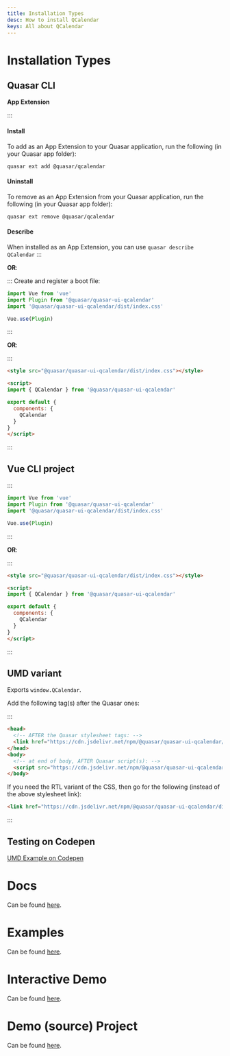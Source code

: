 ```yaml
---
title: Installation Types
desc: How to install QCalendar
keys: All about QCalendar
---
```


# Installation Types

## Quasar CLI

**App Extension**

:::
#### Install

To add as an App Extension to your Quasar application, run the following (in your Quasar app folder):
```
quasar ext add @quasar/qcalendar
```

#### Uninstall

To remove as an App Extension from your Quasar application, run the following (in your Quasar app folder):
```
quasar ext remove @quasar/qcalendar
```

#### Describe
When installed as an App Extension, you can use `quasar describe QCalendar`
:::

**OR**:

:::
Create and register a boot file:

```js
import Vue from 'vue'
import Plugin from '@quasar/quasar-ui-qcalendar'
import '@quasar/quasar-ui-qcalendar/dist/index.css'

Vue.use(Plugin)
```
:::

**OR**:

:::
```html
<style src="@quasar/quasar-ui-qcalendar/dist/index.css"></style>

<script>
import { QCalendar } from '@quasar/quasar-ui-qcalendar'

export default {
  components: {
    QCalendar
  }
}
</script>
```
:::

## Vue CLI project

:::
```js
import Vue from 'vue'
import Plugin from '@quasar/quasar-ui-qcalendar'
import '@quasar/quasar-ui-qcalendar/dist/index.css'

Vue.use(Plugin)
```
:::

**OR**:

:::
```html
<style src="@quasar/quasar-ui-qcalendar/dist/index.css"></style>

<script>
import { QCalendar } from '@quasar/quasar-ui-qcalendar'

export default {
  components: {
    QCalendar
  }
}
</script>
```
:::

## UMD variant

Exports `window.QCalendar`.

Add the following tag(s) after the Quasar ones:

:::
```html
<head>
  <!-- AFTER the Quasar stylesheet tags: -->
  <link href="https://cdn.jsdelivr.net/npm/@quasar/quasar-ui-qcalendar/dist/index.min.css" rel="stylesheet" type="text/css">
</head>
<body>
  <!-- at end of body, AFTER Quasar script(s): -->
  <script src="https://cdn.jsdelivr.net/npm/@quasar/quasar-ui-qcalendar/dist/index.umd.min.js"></script>
</body>
```
If you need the RTL variant of the CSS, then go for the following (instead of the above stylesheet link):
```html
<link href="https://cdn.jsdelivr.net/npm/@quasar/quasar-ui-qcalendar/dist/index.rtl.min.css" rel="stylesheet" type="text/css">
```
:::

## Testing on Codepen
[UMD Example on Codepen](https://codepen.io/Hawkeye64/pen/RwwwKQL)

# Docs
Can be found [here](https://quasarframework.github.io/quasar-ui-qcalendar).

# Examples
Can be found [here](https://quasarframework.github.io/quasar-ui-qcalendar/examples).

# Interactive Demo
Can be found [here](https://quasarframework.github.io/quasar-ui-qcalendar/demo).

# Demo (source) Project
Can be found [here](https://github.com/quasarframework/quasar-ui-qcalendar/tree/master/demo).
